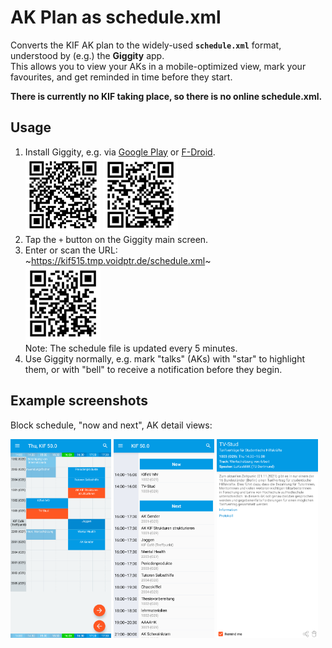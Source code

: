 AK Plan as schedule.xml
=======================

Converts the KIF AK plan to the widely-used **`schedule.xml`** format,
understood by (e.g.) the **Giggity** app.  
This allows you to view your AKs in a mobile-optimized view, mark your
favourites, and get reminded in time before they start.

**There is currently no KIF taking place, so there is no online schedule.xml.**

Usage
-----

1. Install Giggity, e.g. via [Google
   Play](https://play.google.com/store/apps/details?id=net.gaast.giggity) or
   [F-Droid](https://f-droid.org/de/packages/net.gaast.giggity/).  
   <img src="/img/qr-playstore.png" alt="Play Store link" width="25%"/>
   <img src="/img/qr-fdroid.png" alt="F-Droid link" width="25%"/>
2. Tap the `+` button on the Giggity main screen.
3. Enter or scan the URL:  
   ~https://kif515.tmp.voidptr.de/schedule.xml~  
   <img src="/img/qr-schedule.png" alt="Schedule file link" width="25%"/><br />
   Note: The schedule file is updated every 5 minutes.
4. Use Giggity normally, e.g. mark "talks" (AKs) with "star" to highlight them,
   or with "bell" to receive a notification before they begin.


Example screenshots
-------------------

Block schedule, "now and next", AK detail views:

<img src="/img/schedule.png" alt="Block schedule view of a KIF event in Giggity" width="32%"/> <img src="/img/nownext.png" alt="Now-and-next view of a KIF event in Giggity" width="32%"/> <img src="/img/detail.png" alt="Detail view of an AK in Giggity" width="32%"/>
